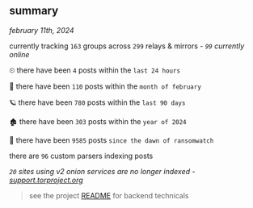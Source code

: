 
## summary
_february 11th, 2024_

currently tracking `163` groups across `299` relays & mirrors - _`99` currently online_

⏲ there have been `4` posts within the `last 24 hours`

🦈 there have been `110` posts within the `month of february`

🪐 there have been `780` posts within the `last 90 days`

🏚 there have been `303` posts within the `year of 2024`

🦕 there have been `9585` posts `since the dawn of ransomwatch`

there are `96` custom parsers indexing posts

_`20` sites using v2 onion services are no longer indexed - [support.torproject.org](https://support.torproject.org/onionservices/v2-deprecation/)_

> see the project [README](https://github.com/joshhighet/ransomwatch#ransomwatch--) for backend technicals
